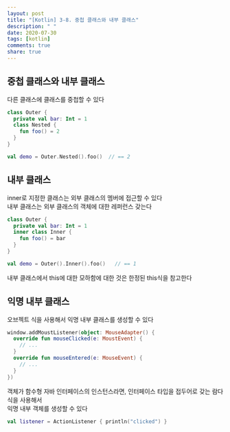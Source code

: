 ```yaml
---
layout: post
title: "[Kotlin] 3-8. 중첩 클래스와 내부 클래스"
description: " "
date: 2020-07-30
tags: [kotlin]
comments: true
share: true
---
```


## 중첩 클래스와 내부 클래스
다른 클래스에 클래스를 중첩할 수 있다

```kotlin
class Outer {
  private val bar: Int = 1
  class Nested {
    fun foo() = 2
  }
}

val demo = Outer.Nested().foo()  // == 2
```

## 내부 클래스
inner로 지정한 클래스는 외부 클래스의 멤버에 접근할 수 있다   
내부 클래스는 외부 클래스의 객체에 대한 레퍼런스 갖는다

```kotlin
class Outer {
  private val bar: Int = 1
  inner class Inner {
    fun foo() = bar
  }
}

val demo = Outer().Inner().foo()   // == 1
```

내부 클래스에서 this에 대한 모하함에 대한 것은 한정된 this식을 참고한다
## 익명 내부 클래스
오브젝트 식을 사용해서 익명 내부 클래스를 생성할 수 있다

```kotlin
window.addMoustListener(object: MouseAdapter() {
  override fun mouseClicked(e: MoustEvent) {
    // ...
  }
  override fun mouseEntered(e: MouseEvent) {
    // ...
  }
})
```

객체가 함수형 자바 인터페이스의 인스턴스라면, 인터페이스 타입을 접두어로 갖는 람다 식을 사용해서   
익명 내부 객체를 생성할 수 있다

```kotlin
val listener = ActionListener { println("clicked") }
```
